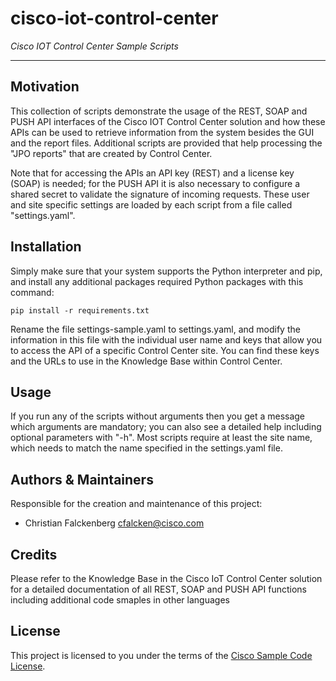 # cisco-iot-control-center

*Cisco IOT Control Center Sample Scripts*

---

## Motivation

This collection of scripts demonstrate the usage of the REST, SOAP and PUSH API interfaces of the Cisco IOT Control Center solution and how these APIs can be used to retrieve information from the system besides the GUI and the report files. Additional scripts are provided that help processing the "JPO reports" that are created by Control Center.

Note that for accessing the APIs an API key (REST) and a license key (SOAP) is needed; for the PUSH API it is also necessary to configure a shared secret to validate the signature of incoming requests. These user and site specific settings are loaded by each script from a file called "settings.yaml".

## Installation

Simply make sure that your system supports the Python interpreter and pip, and install any additional packages required Python packages with this command:

````
pip install -r requirements.txt
````

Rename the file settings-sample.yaml to settings.yaml, and modify the information in this file with the individual user name and keys that allow you to access the API of a specific Control Center site. You can find these keys and the URLs to use in the Knowledge Base within Control Center.

## Usage

If you run any of the scripts without arguments then you get a message which arguments are mandatory; you can also see a detailed help including optional parameters with "-h". Most scripts require at least the site name, which needs to match the name specified in the settings.yaml file.

## Authors & Maintainers

Responsible for the creation and maintenance of this project:

- Christian Falckenberg <cfalcken@cisco.com>

## Credits

Please refer to the Knowledge Base in the Cisco IoT Control Center solution for a detailed documentation of all REST, SOAP and PUSH API functions including additional code smaples in other languages

## License

This project is licensed to you under the terms of the [Cisco Sample
Code License](./LICENSE).
